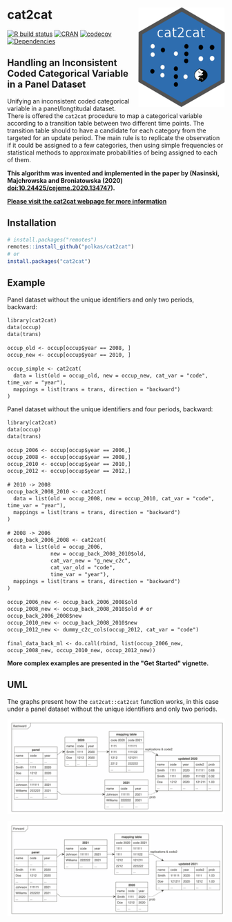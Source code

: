# cat2cat <a href='https://github.com/polkas/cat2cat'><img src='man/figures/cat2cat_logo.png' align="right" width="200px" /></a>
[![R build status](https://github.com/polkas/cat2cat/workflows/R-CMD-check/badge.svg)](https://github.com/polkas/cat2cat/actions)
[![CRAN](http://www.r-pkg.org/badges/version/cat2cat)](https://cran.r-project.org/package=cat2cat)
[![codecov](https://codecov.io/gh/Polkas/cat2cat/branch/master/graph/badge.svg)](https://codecov.io/gh/Polkas/cat2cat)
[![Dependencies](https://tinyverse.netlify.com/badge/cat2cat)](https://cran.r-project.org/package=cat2cat)

## Handling an Inconsistent Coded Categorical Variable in a Panel Dataset

Unifying an inconsistent coded categorical variable in a panel/longtitudal dataset.  
There is offered the `cat2cat` procedure to map a categorical variable according to a transition table between two different time points.
The transition table should to have a candidate for each category from the targeted for an update period. The main rule is to replicate the observation if it could be assigned to a few categories, then using simple frequencies or statistical methods to approximate probabilities of being assigned to each of them.

**This algorithm was invented and implemented in the paper by (Nasinski, Majchrowska and Broniatowska (2020) <doi:10.24425/cejeme.2020.134747>).**

[**Please visit the cat2cat webpage for more information**](https://polkas.github.io/cat2cat/articles/cat2cat.html)

## Installation

```r
# install.packages("remotes")
remotes::install_github("polkas/cat2cat")
# or
install.packages("cat2cat")
```

## Example

Panel dataset without the unique identifiers and only two periods, backward:

```{r}
library(cat2cat)
data(occup)
data(trans)

occup_old <- occup[occup$year == 2008, ]
occup_new <- occup[occup$year == 2010, ]

occup_simple <- cat2cat(
  data = list(old = occup_old, new = occup_new, cat_var = "code", time_var = "year"),
  mappings = list(trans = trans, direction = "backward")
)
```

Panel dataset without the unique identifiers and four periods, backward:

```{r}
library(cat2cat)
data(occup)
data(trans)

occup_2006 <- occup[occup$year == 2006,]
occup_2008 <- occup[occup$year == 2008,]
occup_2010 <- occup[occup$year == 2010,]
occup_2012 <- occup[occup$year == 2012,]

# 2010 -> 2008
occup_back_2008_2010 <- cat2cat(
  data = list(old = occup_2008, new = occup_2010, cat_var = "code", time_var = "year"),
  mappings = list(trans = trans, direction = "backward")
)

# 2008 -> 2006
occup_back_2006_2008 <- cat2cat(
  data = list(old = occup_2006,
              new = occup_back_2008_2010$old,
              cat_var_new = "g_new_c2c",
              cat_var_old = "code",
              time_var = "year"),
  mappings = list(trans = trans, direction = "backward")
)

occup_2006_new <- occup_back_2006_2008$old
occup_2008_new <- occup_back_2008_2010$old # or occup_back_2006_2008$new
occup_2010_new <- occup_back_2008_2010$new
occup_2012_new <- dummy_c2c_cols(occup_2012, cat_var = "code")

final_data_back_ml <- do.call(rbind, list(occup_2006_new, occup_2008_new, occup_2010_new, occup_2012_new))
```

**More complex examples are presented in the "Get Started" vignette.**

## UML

The graphs present how the `cat2cat::cat2cat` function works, in this case under a panel dataset without the unique identifiers and only two periods.

![Backward Mapping](./man/figures/back_nom.png)

![Forward Mapping](./man/figures/for_nom.png)


